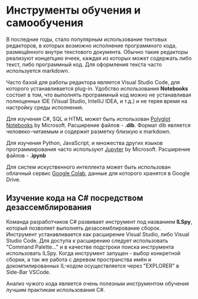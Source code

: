 # Инструменты обучения и самообучения

В последние годы, стало популярным использование тектовых редакторов, в которых возможно исполнение программного кода, размещённого внутри текстового документа. Обычно такие редакторы реализуют концепцию ячеек, каждая из которых может содержать либо текст, либо программный код. Для оформления текста часто используется markdown.

Часто базой для работы редактора является Visual Studio Code, для которого устанавливается plug-in. Удобство использования **Notebooks** состоит в том, что выполнять программный код можно не устанавливая полноценных IDE (Visual Studio, IntelliJ IDEA, и т.д.) и не теряя время на настройку среды исполнения.

Для изучения C\#, SQL и HTML может быть использован [Polyglot Notebooks](https://marketplace.visualstudio.com/items?itemName=ms-dotnettools.dotnet-interactive-vscode) by Microsoft. Расширение файлов - **.dib**. Формат dib является человеко-читаемым и содержит разметку близкую к markdown.

Для изучения Python, JavaScript, и множества других языков программирования часто используют [Jupyter](https://marketplace.visualstudio.com/items?itemName=ms-toolsai.jupyter) by Microsoft. Расширение файлов - **.ipynb**

Для систем искуственного интеллекта может быть использован облачный сервис [Google Colab](https://colab.research.google.com/?hl=ru), данные для которого хранятся в Google Drive.

## Изучение кода на C\# посредством дезассемблирования

Команда разработчиков C\# развивает инструмент под названием **ILSpy**, который позволяет выполнять дезассемблирование сборок. Инструмент устанавливается как расширение Visual Studio, либо Visual Studio Code. Для доступа к расширению следует использовать "Command Palette..." и в качестве подстроки поиска инструмента использовать ILSpy. Когда инструмент запущен - выбор конкретной сборки, а так же работа с деревом пространства имён и докомпилированных IL-кодом осуществляется через "EXPLORER" в Side-Bar VSCode.

Анализ чужого кода является очень полезным инструментом обучения лучшим практикам использования C\#.
